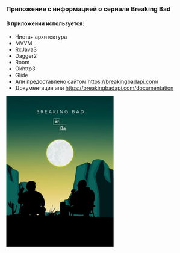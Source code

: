 ### Приложение с информацией о сериале Breaking Bad
#### В приложении используется:
* Чистая архитектура
* MVVM
* RxJava3
* Dagger2
* Room
* Okhttp3
* Glide
* Апи предоставлено сайтом https://breakingbadapi.com/
* Документация апи https://breakingbadapi.com/documentation

<img src="https://github.com/aleksandrovruslan/breaking_bad/blob/master/app/src/main/res/drawable/splash.webp" width="285" height="400" />
